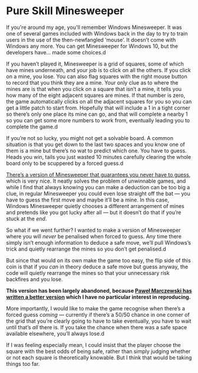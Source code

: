# Pure Skill Minesweeper

If you're around my age, you'll remember Windows Minesweeper. It was one of several games included with Windows back in the day to try to train users in the use of the then-newfangled ‘mouse’. It doesn’t come with Windows any more. You can get Minesweeper for Windows 10, but the developers have… made some choices.d

If you haven’t played it, Minesweeper is a grid of squares, some of which have mines underneath, and your job is to click on all the others. If you click on a mine, you lose. You can also flag squares with the right mouse button to record that you think they are a mine. Your only clue as to where the mines are is that when you click on a square that isn’t a mine, it tells you how many of the eight adjacent squares are mines. If that number is zero, the game automatically clicks on all the adjacent squares for you so you can get a little patch to start from. Hopefully that will include a 1 in a tight corner so there’s only one place its mine can go, and that will complete a nearby 1 so you can get some more numbers to work from, eventually leading you to complete the game.d

If you’re not so lucky, you might not get a solvable board. A common situation is that you get down to the last two spaces and you know one of them is a mine but there’s no wat to predict which one. You have to guess. Heads you win, tails you just wasted 10 minutes carefully clearing the whole board only to be scuppered by a forced guess.d

[There’s a version of Minesweeper that guarantees you never have to guess](https://www.chiark.greenend.org.uk/~sgtatham/puzzles/js/mines.html), which is very nice. It neatly solves the problem of unwinnable games, and while I find that always knowing you can make a deduction can be too big a clue, in regular Minesweeper you could even lose straight off the bat — you have to guess the first move and maybe it’ll be a mine. In this case, Windows Minesweeper quietly chooses a different arrangement of mines and pretends like you got lucky after all — but it doesn’t do that if you’re stuck at the _end_.

So what if we went further? I wanted to make a version of Minesweeper where you will _never_ be penalised when forced to guess. Any time there simply isn’t enough information to deduce a safe move, we’ll pull Windows’s trick and quietly rearrange the mines so you don’t get penalised.d

But since that would on its own make the game too easy, the flip side of this coin is that if you _can_ in theory deduce a safe move but guess anyway, the code will quietly rearrange the mines so that your unnecessary risk backfires and you lose.

**This version has been largely abandoned, because [Paweł Marczewski has written a better version](https://github.com/pwmarcz/kaboom/) which I have no particular interest in reproducing.**

More importantly, I would like to make the game recognise when there’s a forced guess _coming_ — currently if there’s a 50/50 chance in one corner of the grid that you’re clearly going to have to take eventually, you have to wait until that’s _all_ there is. If you take the chance when there was a safe space available elsewhere, you’ll always lose.d

If I was feeling especially mean, I could insist that the player choose the square with the best odds of being safe, rather than simply judging whether or not each square is theoretically knowable. But I think that would be taking things too far.
